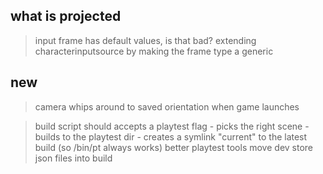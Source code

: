 what is projected
---

> input frame has default values, is that bad?
> extending characterinputsource by making the frame type a generic

new
---
> camera whips around to saved orientation when game launches

> build script should accepts a playtest flag
    - picks the right scene
    - builds to the playtest dir
    - creates a symlink "current" to the latest build (so /bin/pt always works)
> better playtest tools
> move dev store json files into build